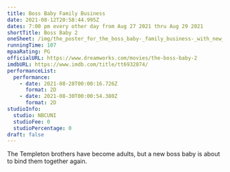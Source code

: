 ```yaml
---
title: Boss Baby Family Business
date: 2021-08-12T20:58:44.995Z
dates: 7:00 pm every other day from Aug 27 2021 thru Aug 29 2021
shortTitle: Boss Baby 2
oneSheet: /img/the_poster_for_the_boss_baby-_family_business-_with_new_date.jpg
runningTime: 107
mpaaRating: PG
officialURL: https://www.dreamworks.com/movies/the-boss-baby-2
imdbURL: https://www.imdb.com/title/tt6932874/
performanceList:
  performance:
    - date: 2021-08-28T00:00:16.726Z
      format: 2D
    - date: 2021-08-30T00:00:54.380Z
      format: 2D
studioInfo:
  studio: NBCUNI
  studioFee: 0
  studioPercentage: 0
draft: false
---
```

The Templeton brothers have become adults, but a new boss baby is about to bind them together again.